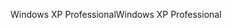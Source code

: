 <span data-ttu-id="655be-101">Windows XP Professional</span><span class="sxs-lookup"><span data-stu-id="655be-101">Windows XP Professional</span></span>